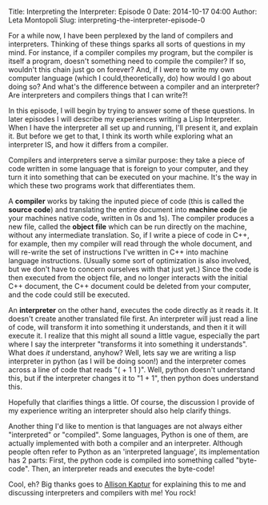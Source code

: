 Title: Interpreting the Interpreter: Episode 0
Date: 2014-10-17 04:00
Author: Leta Montopoli
Slug: interpreting-the-interpreter-episode-0

For a while now, I have been perplexed by the land of compilers and
interpreters. Thinking of these things sparks all sorts of questions in my mind. For instance, if
a compiler compiles my program, but the compiler is itself a program, doesn't something need to compile
the compiler? If so, wouldn't this chain just go on forever? And, if I were to write my own
computer language (which I could,theoretically, do) how would I go about doing so? And what's the difference between a
compiler and an interpreter?  Are interpreters and compilers things that I can write?!

In this episode, I will begin by trying to answer some of these
questions. In later episodes I will describe my experiences writing a Lisp Interpreter. When I have
the interpreter all set up and running, I'll present it, and explain it. But before we get
to that, I think its worth while exploring what an interpreter IS, and how it differs from a
compiler.

Compilers and interpreters serve a similar purpose: they take a piece of code written in some language that is foreign to your
computer, and they turn it into something that can be executed on your machine. It's the way in which these two programs
work that differentiates them.

A **compiler** works by taking the inputed piece of code (this is called
the **source code**) and translating the entire document into **machine code** (ie your machines native code,
written in 0s and 1s). The compiler produces a new file, called the **object file** which can be
run directly on the machine, without any intermediate translation. So, if I write a piece of code in
C++, for example, then my compiler will read through the whole document, and will re-write
the set of instructions I've written in C++ into machine language instructions. (Usually some
sort of optimization is also involved, but we don't have to concern ourselves with that just
yet.) Since the code is then executed from the object file, and no longer interacts with the
initial C++ document, the C++ document could be deleted from your computer, and the code could
still be executed.

An **interpreter** on the other hand, executes the code directly as it
reads it. It doesn't create another translated file first. An interpreter will just read a line of
code, will transform it into something it understands, and then it it will execute it. I realize that this might all sound a
little vague, especially the part where I say the interpreter "transforms it into something it understands". What does *it* understand, anyhow? Well, lets say we are writing a lisp interpreter in python (as I will be doing soon!) and the
interpreter comes across a line of code that reads "( + 1 1 )". Well, python doesn't understand this, but
if the interpreter changes it to "1 + 1", then python does understand this. 

Hopefully that clarifies things a little. Of course, the discussion I provide of my experience writing an
interpreter should also help clarify things.

Another thing I'd like to mention is that languages are not always
either "interpreted" or "compiled". Some languages, Python is one of them, are actually
implemented with both a compiler and an interpreter. Although people often refer to Python as an
'interpreted language', its implementation has 2 parts: First, the
python code is compiled into something called "byte-code". Then, an interpreter reads
and executes the byte-code!

Cool, eh? Big thanks goes to [Allison Kaptur](http://akaptur.github.io)
for explaining this to me and discussing interpreters and compilers with me! You rock!

